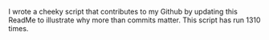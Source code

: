 I wrote a cheeky script that contributes to my Github by updating this ReadMe to illustrate why more than commits matter. This script has run 1310 times.